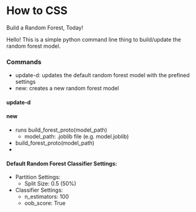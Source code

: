 # How to CSS
Build a Random Forest, Today!

Hello! This is a simple python command line thing to build/update the random forest model.

### Commands
- update-d: updates the default random forest model with the prefined settings
- new: creates a new random forest model

#### update-d


#### new
- runs build_forest_proto(model_path)
  - model_path: .joblib file (e.g. model.joblib)
 - build_forest_proto(model_path)
  - 



#### Default Random Forest Classifier Settings:
- Partition Settings:
  - Split Size: 0.5 (50%)
- Classifier Settings:
  - n_estimators: 100
  - oob_score: True
  
 
  
